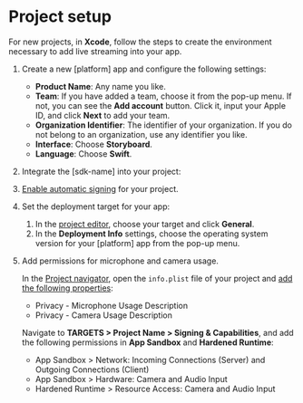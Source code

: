 # Project setup

For new projects, in **Xcode**, follow the steps to create the environment necessary to add live streaming into your app.

1. Create a new [platform] app and configure the following settings:

    - **Product Name**: Any name you like.
    - **Team**: If you have added a team, choose it from the pop-up menu. If not, you can see the **Add account** button. Click it, input your Apple ID, and click **Next** to add your team.
    - **Organization Identifier**: The identifier of your organization. If you do not belong to an organization, use any identifier you like.
    - **Interface**: Choose **Storyboard**.
    - **Language**: Choose **Swift**.

2. Integrate the [sdk-name] into your project:

   <p props="ios" conref="../conref/integrate-the-sdk-apple.dita#integrate-the-sdk/swift-package"/>
   <p props="mac" conref="../conref/integrate-the-sdk-apple.dita#integrate-the-sdk/cocoapods"/>

3. [Enable automatic signing](https://help.apple.com/xcode/mac/current/#/dev23aab79b4) for your project.
4. Set the deployment target for your app:
    1. In the [project editor](https://help.apple.com/xcode/mac/current/#/devdab46c612), choose your target and click **General**.
    2. In the **Deployment Info** settings, choose the operating system version for your [platform] app from the pop-up menu.
5. Add permissions for microphone and camera usage.

    In the [Project navigator](https://help.apple.com/xcode/mac/current/#/dev7d7220fbb), open the `info.plist` file of your project and [add the following properties](https://help.apple.com/xcode/mac/current/#/dev3f399a2a6):

    - Privacy - Microphone Usage Description
    - Privacy - Camera Usage Description

    <p props="mac">Navigate to <b>TARGETS &gt; Project Name &gt; Signing & Capabilities</b>, and add the following permissions in <b>App Sandbox</b> and <b>Hardened Runtime</b>:
    <ul props="mac">
    <li>App Sandbox &gt; Network: Incoming Connections (Server) and Outgoing Connections (Client)</li>
    <li>App Sandbox &gt; Hardware: Camera and Audio Input</li>
    <li>Hardened Runtime &gt; Resource Access: Camera and Audio Input</li>
    </p>

